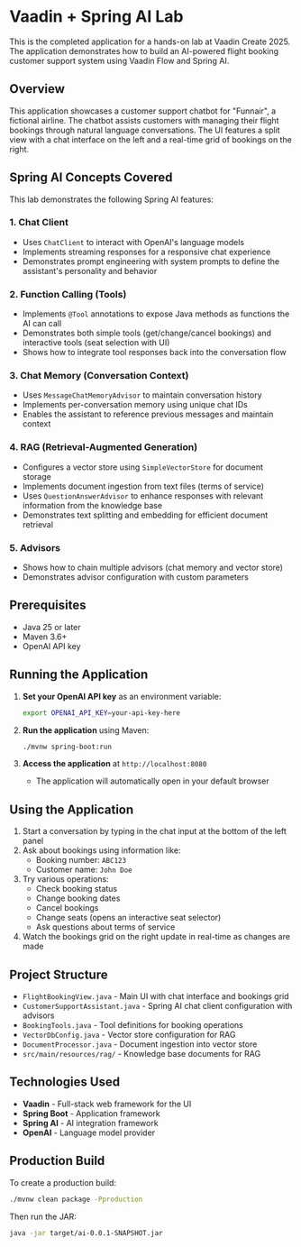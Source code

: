 # Vaadin + Spring AI Lab

This is the completed application for a hands-on lab at Vaadin Create 2025. The application demonstrates how to build an AI-powered flight booking customer support system using Vaadin Flow and Spring AI.

## Overview

This application showcases a customer support chatbot for "Funnair", a fictional airline. The chatbot assists customers with managing their flight bookings through natural language conversations. The UI features a split view with a chat interface on the left and a real-time grid of bookings on the right.

## Spring AI Concepts Covered

This lab demonstrates the following Spring AI features:

### 1. **Chat Client**
- Uses `ChatClient` to interact with OpenAI's language models
- Implements streaming responses for a responsive chat experience
- Demonstrates prompt engineering with system prompts to define the assistant's personality and behavior

### 2. **Function Calling (Tools)**
- Implements `@Tool` annotations to expose Java methods as functions the AI can call
- Demonstrates both simple tools (get/change/cancel bookings) and interactive tools (seat selection with UI)
- Shows how to integrate tool responses back into the conversation flow

### 3. **Chat Memory (Conversation Context)**
- Uses `MessageChatMemoryAdvisor` to maintain conversation history
- Implements per-conversation memory using unique chat IDs
- Enables the assistant to reference previous messages and maintain context

### 4. **RAG (Retrieval-Augmented Generation)**
- Configures a vector store using `SimpleVectorStore` for document storage
- Implements document ingestion from text files (terms of service)
- Uses `QuestionAnswerAdvisor` to enhance responses with relevant information from the knowledge base
- Demonstrates text splitting and embedding for efficient document retrieval

### 5. **Advisors**
- Shows how to chain multiple advisors (chat memory and vector store)
- Demonstrates advisor configuration with custom parameters

## Prerequisites

- Java 25 or later
- Maven 3.6+
- OpenAI API key

## Running the Application

1. **Set your OpenAI API key** as an environment variable:
   ```bash
   export OPENAI_API_KEY=your-api-key-here
   ```

2. **Run the application** using Maven:
   ```bash
   ./mvnw spring-boot:run
   ```

3. **Access the application** at `http://localhost:8080`
   - The application will automatically open in your default browser

## Using the Application

1. Start a conversation by typing in the chat input at the bottom of the left panel
2. Ask about bookings using information like:
   - Booking number: `ABC123`
   - Customer name: `John Doe`
3. Try various operations:
   - Check booking status
   - Change booking dates
   - Cancel bookings
   - Change seats (opens an interactive seat selector)
   - Ask questions about terms of service
4. Watch the bookings grid on the right update in real-time as changes are made

## Project Structure

- `FlightBookingView.java` - Main UI with chat interface and bookings grid
- `CustomerSupportAssistant.java` - Spring AI chat client configuration with advisors
- `BookingTools.java` - Tool definitions for booking operations
- `VectorDbConfig.java` - Vector store configuration for RAG
- `DocumentProcessor.java` - Document ingestion into vector store
- `src/main/resources/rag/` - Knowledge base documents for RAG

## Technologies Used

- **Vaadin** - Full-stack web framework for the UI
- **Spring Boot** - Application framework
- **Spring AI** - AI integration framework
- **OpenAI** - Language model provider

## Production Build

To create a production build:

```bash
./mvnw clean package -Pproduction
```

Then run the JAR:

```bash
java -jar target/ai-0.0.1-SNAPSHOT.jar
```